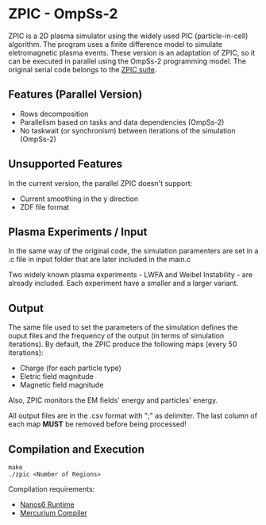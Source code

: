 # ZPIC - OmpSs-2 

ZPIC is a 2D plasma simulator using the widely used PIC (particle-in-cell) algorithm. The program uses a finite difference model to simulate eletromagnetic plasma events. These version is an adaptation of ZPIC, so it can be executed in parallel using the OmpSs-2 programming model. The original serial code belongs to the [ZPIC suite](https://github.com/ricardo-fonseca/zpic).  

## Features (Parallel Version)
- Rows decomposition
- Parallelism based on tasks and data dependencies (OmpSs-2)
- No taskwait (or synchronism) between iterations of the simulation (OmpSs-2)

## Unsupported Features
In the current version, the parallel ZPIC doesn't support:
- Current smoothing in the y direction
- ZDF file format 

## Plasma Experiments / Input
In the same way of the original code, the simulation paramenters are set in a .c file in input folder that are later included in the main.c

Two widely known plasma experiments - LWFA and Weibel Instability - are already included. Each experiment have a smaller and a larger variant.

## Output
The same file used to set the parameters of the simulation defines the ouput files and the frequency of the output (in terms of simulation iterations).
By default, the ZPIC produce the following maps (every 50 iterations):
- Charge (for each particle type)
- Eletric field magnitude
- Magnetic field magnitude

Also, ZPIC monitors the EM fields' energy and particles' energy.

All output files are in the .csv format with ";" as delimiter. The last column of each map **MUST** be removed before being processed!

## Compilation and Execution
```
make
./zpic <Number of Regions>
```

Compilation requirements:
- [Nanos6 Runtime](https://github.com/bsc-pm/nanos6)
- [Mercurium Compiler](https://github.com/bsc-pm/mcxx)
